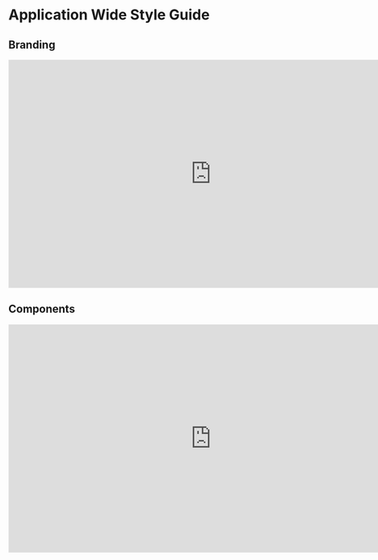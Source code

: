 # Application Wide Style Guide

## Branding

<iframe style="border: 1px solid rgba(0, 0, 0, 0.1);" width="800" height="450" src="https://www.figma.com/embed?embed_host=share&url=https%3A%2F%2Fwww.figma.com%2Ffile%2FbNfAjLyjJKVK3XzPfxF3Lm%2FTemp-Doc-Style-Guide%3Fnode-id%3D99%253A269" allowfullscreen></iframe>

## Components

<iframe style="border: 1px solid rgba(0, 0, 0, 0.1);" width="800" height="450" src="https://www.figma.com/embed?embed_host=share&url=https%3A%2F%2Fwww.figma.com%2Ffile%2FbNfAjLyjJKVK3XzPfxF3Lm%2FTemp-Doc-Style-Guide%3Fnode-id%3D0%253A1" allowfullscreen></iframe>

